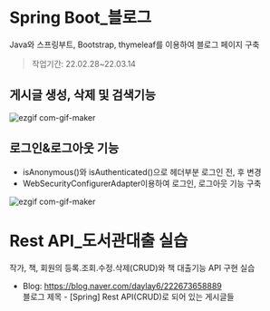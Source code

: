 # Spring Boot_블로그
Java와 스프링부트, Bootstrap, thymeleaf를 이용하여 블로그 페이지 구축
>작업기간: 22.02.28~22.03.14


## 게시글 생성, 삭제 및 검색기능
![ezgif com-gif-maker](https://user-images.githubusercontent.com/89976847/156529528-b9abe153-55eb-4a90-a712-76935fc6412b.gif)

## 로그인&로그아웃 기능
- isAnonymous()와 isAuthenticated()으로 헤더부분 로그인 전, 후 변경
- WebSecurityConfigurerAdapter이용하여 로그인, 로그아웃 기능 구축


![ezgif com-gif-maker](https://user-images.githubusercontent.com/89976847/158162837-88e9b96a-1fb6-4082-b8bc-95ae1e594a61.gif)

# Rest API_도서관대출 실습
작가, 책, 회원의 등록.조회.수정.삭제(CRUD)와 책 대출기능 API 구현 실습
- Blog: https://blog.naver.com/daylay6/222673658889   
        블로그 제목 - [Spring] Rest API(CRUD)로 되어 있는 게시글들
